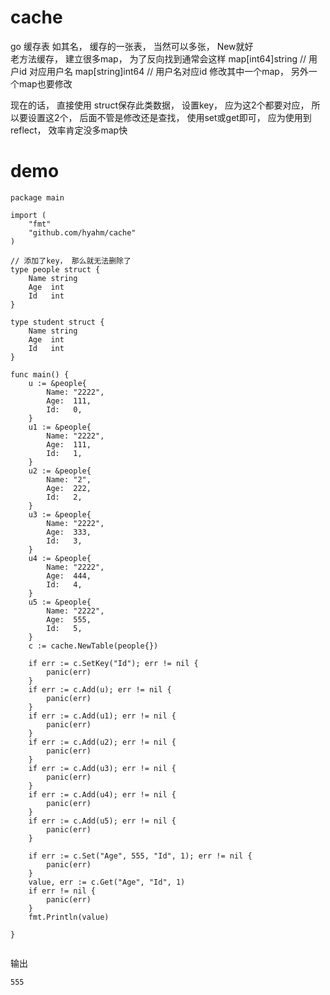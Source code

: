 # cache
go 缓存表 
如其名， 缓存的一张表， 当然可以多张， New就好  
老方法缓存， 建立很多map， 为了反向找到通常会这样
map[int64]string    // 用户id 对应用户名
map[string]int64    // 用户名对应id
修改其中一个map， 另外一个map也要修改

现在的话， 直接使用 struct保存此类数据， 设置key， 应为这2个都要对应， 所以要设置这2个，
后面不管是修改还是查找， 使用set或get即可， 应为使用到reflect， 效率肯定没多map快

# demo 

```
package main

import (
	"fmt"
	"github.com/hyahm/cache"
)

// 添加了key， 那么就无法删除了
type people struct {
	Name string
	Age  int
	Id   int
}

type student struct {
	Name string
	Age  int
	Id   int
}

func main() {
	u := &people{
		Name: "2222",
		Age:  111,
		Id:   0,
	}
	u1 := &people{
		Name: "2222",
		Age:  111,
		Id:   1,
	}
	u2 := &people{
		Name: "2",
		Age:  222,
		Id:   2,
	}
	u3 := &people{
		Name: "2222",
		Age:  333,
		Id:   3,
	}
	u4 := &people{
		Name: "2222",
		Age:  444,
		Id:   4,
	}
	u5 := &people{
		Name: "2222",
		Age:  555,
		Id:   5,
	}
	c := cache.NewTable(people{})

	if err := c.SetKey("Id"); err != nil {
		panic(err)
	}
	if err := c.Add(u); err != nil {
		panic(err)
	}
	if err := c.Add(u1); err != nil {
		panic(err)
	}
	if err := c.Add(u2); err != nil {
		panic(err)
	}
	if err := c.Add(u3); err != nil {
		panic(err)
	}
	if err := c.Add(u4); err != nil {
		panic(err)
	}
	if err := c.Add(u5); err != nil {
		panic(err)
	}

	if err := c.Set("Age", 555, "Id", 1); err != nil {
		panic(err)
	}
	value, err := c.Get("Age", "Id", 1)
	if err != nil {
		panic(err)
	}
	fmt.Println(value)

}


```
输出
```
555
```
